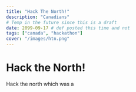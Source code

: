 ```yaml
---
title: "Hack The North!"
description: "Canadians"
# Temp in the future since this is a draft
date: 2099-09-17 # def posted this time and not
tags: ["canada", "hackathon"]
cover: "/images/htn.png"
---
```


# Hack the North!

Hack the north which was a 